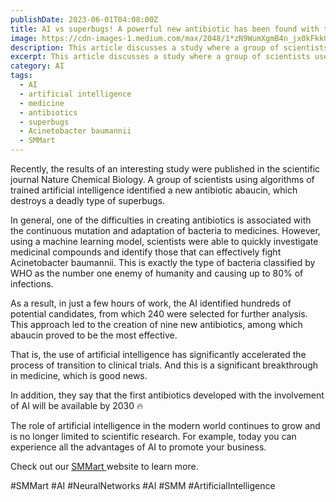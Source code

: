 ```yaml
---
publishDate: 2023-06-01T04:08:00Z
title: AI vs superbugs! A powerful new antibiotic has been found with the help of artificial intelligence 💊🤖
image: https://cdn-images-1.medium.com/max/2048/1*zN9WumXgmB4n_jx0kFkk8g.jpeg
description: This article discusses a study where a group of scientists used algorithms of trained artificial intelligence to identify a new antibiotic abaucin, which destroys a deadly type of superbugs. The article explains that using a machine learning model, scientists were able to quickly investigate medicinal compounds and identify those that can effectively fight Acinetobacter baumannii, the type of bacteria classified by WHO as the number one enemy of humanity and causing up to 80% of infections. The article highlights the potential of artificial intelligence in medicine and suggests that the first antibiotics developed with the involvement of AI will be available by 2030. The article also promotes SMMart, an AI system that helps businesses promote their products and services on the internet using neural networks.
excerpt: This article discusses a study where a group of scientists used algorithms of trained artificial intelligence to identify a new antibiotic abaucin, which destroys a deadly type of superbugs. The article explains tha...
category: AI
tags:
  - AI
  - artificial intelligence
  - medicine
  - antibiotics
  - superbugs
  - Acinetobacter baumannii
  - SMMart
---
```

Recently, the results of an interesting study were published in the scientific journal Nature Chemical Biology. A group of scientists using algorithms of trained artificial intelligence identified a new antibiotic abaucin, which destroys a deadly type of superbugs.

In general, one of the difficulties in creating antibiotics is associated with the continuous mutation and adaptation of bacteria to medicines. However, using a machine learning model, scientists were able to quickly investigate medicinal compounds and identify those that can effectively fight Acinetobacter baumannii. This is exactly the type of bacteria classified by WHO as the number one enemy of humanity and causing up to 80% of infections.

As a result, in just a few hours of work, the AI identified hundreds of potential candidates, from which 240 were selected for further analysis. This approach led to the creation of nine new antibiotics, among which abaucin proved to be the most effective.

That is, the use of artificial intelligence has significantly accelerated the process of transition to clinical trials. And this is a significant breakthrough in medicine, which is good news.

In addition, they say that the first antibiotics developed with the involvement of AI will be available by 2030 🔥

The role of artificial intelligence in the modern world continues to grow and is no longer limited to scientific research. For example, today you can experience all the advantages of AI to promote your business.

Check out our [SMMart ](https://www.smm.art/)website to learn more.

#SMMart #AI #NeuralNetworks #AI #SMM #ArtificialIntelligence
